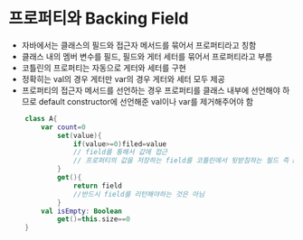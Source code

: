 # 프로퍼티와 Backing Field
+ 자바에서는 클래스의 필드와 접근자 메서드를 묶어서 프로퍼티라고 칭함
+ 클래스 내의 멤버 변수를 필드, 필드와 게터 세터를 묶어서 프로퍼티라고 부름
+ 코틀린의 프로퍼티는 자동으로 게터와 세터를 구현
+ 정확히는 val의 경우 게터만 var의 경우 게터와 세터 모두 제공
+ 프로퍼티의 접근자 메서드를 선언하는 경우 프로퍼티를 클래스 내부에 선언해야 하므로 default constructor에 선언해준 val이나 var를 제거해주어야 함
  
```kotlin
    class A{
        var count=0
            set(value){
                if(value>=0)filed=value
                // field를 통해서 값에 접근
                // 프로퍼티의 값을 저장하는 field를 코틀린에서 뒷받침하는 필드 즉 Backing Fields라고 함
            }
            get(){
                return field
                //반드시 field를 리턴해야하는 것은 아님
            }
        val isEmpty: Boolean
            get()=this.size==0
    }
```
